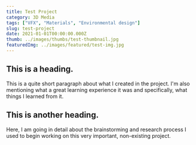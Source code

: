 ```yaml
---
title: Test Project
category: 3D Media
tags: ["VFX", "Materials", "Environmental design"]
slug: test-project
date: 2021-01-01T00:00:00.000Z
thumb: ../images/thumbs/test-thumbnail.jpg
featuredImg: ../images/featured/test-img.jpg
---
```


## This is a heading.

This is a quite short paragraph about what I created in the project. I'm also mentioning what a great learning experience it was and specifically, what things I learned from it.

## This is another heading.

Here, I am going in detail about the brainstorming and research process I used to begin working on this very important, non-existing project.

